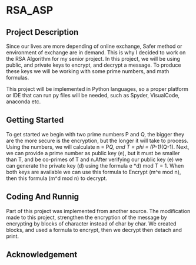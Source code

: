 # RSA_ASP
## Project Description

Since our lives are more depending of online exchange, Safer method or environment of exchange are in demand.
This is why I decided to work on the RSA Algorithm for my senior project. In this project, we will be using public,
and private keys to encrypt, and decrypt a message. To produce these keys we will be working with some prime numbers, and math formulas.

This project will be implemented in Python languages, so a proper platform or IDE that can run py files will be needed, such as Spyder, VisualCode, anaconda etc.

## Getting Started 
 To get started we begin with two prime numbers P and Q, the bigger they are the more secure is the encryption, but the longer it will take to process.
 Using the numbers, we will calculate n = P*Q, and T = phi = (P-1)*(Q-1). Next, we can provide a prime number as public key (e), 
 but it must be smaller than T, and be co-primes of T and n.After verifying our public key (e) we can generate the private key (d)
 using the formula e *d) mod T = 1. When both keys are available we can use this formula to Encrypt (m^e mod n), then this formula (m^d mod n) to decrypt.
 
## Coding And Runnig
Part of this project was implemented from another source. The modification made to this project, strengthen the encryption of the message by encrypting
by blocks of character instead of char by char. We created blocks, and used a formula to encrypt, then we decrypt then detach and print. 
## Acknowledgement 


